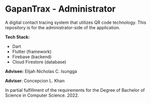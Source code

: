 # GapanTrax - Administrator

A digital contact tracing system that utilizes QR code technology. This repository is for the administrator-side of the application.

**Tech Stack:**
- Dart
- Flutter (framework)
- Firebase (backend)
- Cloud Firestore (database)

**Advisee:** Elijah Nicholas C. Isungga

**Adviser**: Concepcion L. Khan

In partial fulfillment of the requirements for the Degree of Bachelor of Science in Computer Science. 2022.
